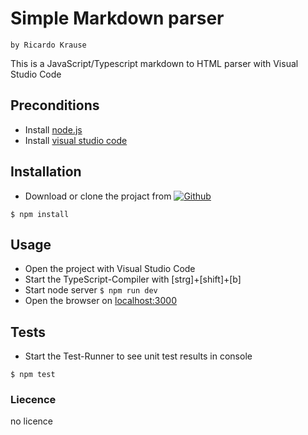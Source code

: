 # Simple Markdown parser
    by Ricardo Krause


This is a JavaScript/Typescript markdown to HTML parser with Visual Studio Code


## Preconditions
* Install [node.js](https://nodejs.org/en/)
* Install [visual studio code](https://code.visualstudio.com/)


## Installation
* Download or clone the projact from [![Github](https://github.frapsoft.com/social/github.png)](https://github.com/thimmy687/Simple-MD2HTML)

```
$ npm install
```

## Usage
- Open the project with Visual Studio Code
- Start the TypeScript-Compiler with [strg]+[shift]+[b]
- Start node server `$ npm run dev`
- Open the browser on [localhost:3000](http://localhost:3000/)

## Tests
- Start the Test-Runner to see unit test results in console
```
$ npm test
```

### Liecence
no licence